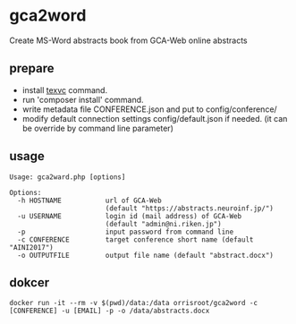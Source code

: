 # gca2word

Create MS-Word abstracts book from GCA-Web online abstracts

## prepare
- install [texvc](https://www.mediawiki.org/wiki/Texvc) command.
- run 'composer install' command.
- write metadata file CONFERENCE.json and put to config/conference/
- modify default connection settings config/default.json if needed.
  (it can be override by command line parameter)

## usage
```
Usage: gca2ward.php [options]

Options:
  -h HOSTNAME           url of GCA-Web
                        (default "https://abstracts.neuroinf.jp/")
  -u USERNAME           login id (mail address) of GCA-Web
                        (default "admin@ni.riken.jp")
  -p                    input password from command line
  -c CONFERENCE         target conference short name (default "AINI2017")
  -o OUTPUTFILE         output file name (default "abstract.docx")
```

## dokcer
```
docker run -it --rm -v $(pwd)/data:/data orrisroot/gca2word -c [CONFERENCE] -u [EMAIL] -p -o /data/abstracts.docx
```

